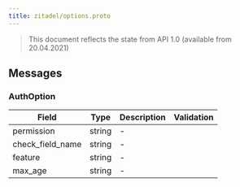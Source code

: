 ```yaml
---
title: zitadel/options.proto
---
```

> This document reflects the state from API 1.0 (available from 20.04.2021)




## Messages


### AuthOption



| Field | Type | Description | Validation |
| ----- | ---- | ----------- | ----------- |
| permission |  string | - |  |
| check_field_name |  string | - |  |
| feature |  string | - |  |
| max_age |  string | - |  |






